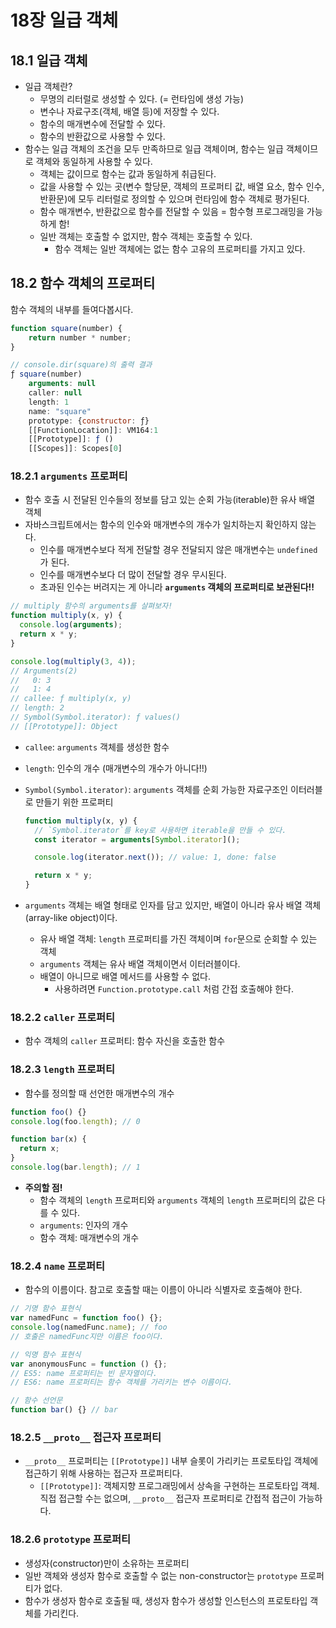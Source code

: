 # 18장 일급 객체

## 18.1 일급 객체

- 일급 객체란?
  - 무명의 리터럴로 생성할 수 있다. (= 런타임에 생성 가능)
  - 변수나 자료구조(객체, 배열 등)에 저장할 수 있다.
  - 함수의 매개변수에 전달할 수 있다.
  - 함수의 반환값으로 사용할 수 있다.
- 함수는 일급 객체의 조건을 모두 만족하므로 일급 객체이며, 함수는 일급 객체이므로 객체와 동일하게 사용할 수 있다.
  - 객체는 값이므로 함수는 값과 동일하게 취급된다.
  - 값을 사용할 수 있는 곳(변수 할당문, 객체의 프로퍼티 값, 배열 요소, 함수 인수, 반환문)에 모두 리터럴로 정의할 수 있으며 런타임에 함수 객체로 평가된다.
  - 함수 매개변수, 반환값으로 함수를 전달할 수 있음 = 함수형 프로그래밍을 가능하게 함!
  - 일반 객체는 호출할 수 없지만, 함수 객체는 호출할 수 있다.
    - 함수 객체는 일반 객체에는 없는 함수 고유의 프로퍼티를 가지고 있다.

## 18.2 함수 객체의 프로퍼티

함수 객체의 내부를 들여다봅시다.

```javascript
function square(number) {
    return number * number;
}

// console.dir(square)의 출력 결과
ƒ square(number)
    arguments: null
    caller: null
    length: 1
    name: "square"
    prototype: {constructor: ƒ}
    [[FunctionLocation]]: VM164:1
    [[Prototype]]: ƒ ()
    [[Scopes]]: Scopes[0]
```

### 18.2.1 `arguments` 프로퍼티

- 함수 호출 시 전달된 인수들의 정보를 담고 있는 순회 가능(iterable)한 유사 배열 객체
- 자바스크립트에서는 함수의 인수와 매개변수의 개수가 일치하는지 확인하지 않는다.
  - 인수를 매개변수보다 적게 전달할 경우 전달되지 않은 매개변수는 `undefined`가 된다.
  - 인수를 매개변수보다 더 많이 전달할 경우 무시된다.
  - 초과된 인수는 버려지는 게 아니라 **`arguments` 객체의 프로퍼티로 보관된다!!**

```javascript
// multiply 함수의 arguments를 살펴보자!
function multiply(x, y) {
  console.log(arguments);
  return x * y;
}

console.log(multiply(3, 4));
// Arguments(2)
//   0: 3
//   1: 4
// callee: ƒ multiply(x, y)
// length: 2
// Symbol(Symbol.iterator): ƒ values()
// [[Prototype]]: Object
```

- `callee`: `arguments` 객체를 생성한 함수
- `length`: 인수의 개수 (매개변수의 개수가 아니다!!)
- `Symbol(Symbol.iterator)`: `arguments` 객체를 순회 가능한 자료구조인 이터러블로 만들기 위한 프로퍼티

  ```javascript
  function multiply(x, y) {
    // `Symbol.iterator`를 key로 사용하면 iterable을 만들 수 있다.
    const iterator = arguments[Symbol.iterator]();

    console.log(iterator.next()); // value: 1, done: false

    return x * y;
  }
  ```

- `arguments` 객체는 배열 형태로 인자를 담고 있지만, 배열이 아니라 유사 배열 객체(array-like object)이다.
  - 유사 배열 객체: `length` 프로퍼티를 가진 객체이며 `for`문으로 순회할 수 있는 객체
  - `arguments` 객체는 유사 배열 객체이면서 이터러블이다.
  - 배열이 아니므로 배열 메서드를 사용할 수 없다.
    - 사용하려면 `Function.prototype.call` 처럼 간접 호출해야 한다.

### 18.2.2 `caller` 프로퍼티

- 함수 객체의 `caller` 프로퍼티: 함수 자신을 호출한 함수

### 18.2.3 `length` 프로퍼티

- 함수를 정의할 때 선언한 매개변수의 개수

```javascript
function foo() {}
console.log(foo.length); // 0

function bar(x) {
  return x;
}
console.log(bar.length); // 1
```

- **주의할 점!**
  - 함수 객체의 `length` 프로퍼티와 `arguments` 객체의 `length` 프로퍼티의 값은 다를 수 있다.
  - `arguments`: 인자의 개수
  - 함수 객체: 매개변수의 개수

### 18.2.4 `name` 프로퍼티

- 함수의 이름이다. 참고로 호출할 때는 이름이 아니라 식별자로 호출해야 한다.

```javascript
// 기명 함수 표현식
var namedFunc = function foo() {};
console.log(namedFunc.name); // foo
// 호출은 namedFunc지만 이름은 foo이다.

// 익명 함수 표현식
var anonymousFunc = function () {};
// ES5: name 프로퍼티는 빈 문자열이다.
// ES6: name 프로퍼티는 함수 객체를 가리키는 변수 이름이다.

// 함수 선언문
function bar() {} // bar
```

### 18.2.5 `__proto__` 접근자 프로퍼티

- `__proto__` 프로퍼티는 `[[Prototype]]` 내부 슬롯이 가리키는 프로토타입 객체에 접근하기 위해 사용하는 접근자 프로퍼티다.
  - `[[Prototype]]`: 객체지향 프로그래밍에서 상속을 구현하는 프로토타입 객체. 직접 접근할 수는 없으며, `__proto__` 접근자 프로퍼티로 간접적 접근이 가능하다.

### 18.2.6 `prototype` 프로퍼티

- 생성자(constructor)만이 소유하는 프로퍼티
- 일반 객체와 생성자 함수로 호출할 수 없는 non-constructor는 `prototype` 프로퍼티가 없다.
- 함수가 생성자 함수로 호출될 때, 생성자 함수가 생성할 인스턴스의 프로토타입 객체를 가리킨다.

